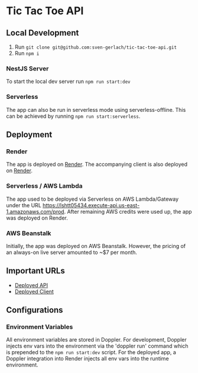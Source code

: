# Tic Tac Toe API

## Local Development
1. Run `git clone git@github.com:sven-gerlach/tic-tac-toe-api.git`
2. Run `npm i`

### NestJS Server
To start the local dev server run `npm run start:dev`

### Serverless
The app can also be run in serverless mode using serverless-offline. This can be achieved by running `npm run start:serverless`.

## Deployment
### Render
The app is deployed on [Render](https://tic-tac-toe-iu10.onrender.com). The accompanying client is also deployed on [Render](https://tictactoe.sigmagamma.app).

### Serverless / AWS Lambda
The app used to be deployed via Serverless on AWS Lambda/Gateway under the URL https://lshtt05434.execute-api.us-east-1.amazonaws.com/prod.
After remaining AWS credits were used up, the app was deployed on Render.

### AWS Beanstalk
Initially, the app was deployed on AWS Beanstalk. However, the pricing of an always-on live server amounted to ~$7 per month.

## Important URLs

- [Deployed API](https://lshtt05434.execute-api.us-east-1.amazonaws.com/prod)
- [Deployed Client](https://main.d2fre69usz6no8.amplifyapp.com)

## Configurations

### Environment Variables

All environment variables are stored in Doppler. For development, Doppler injects env vars into the environment via the 'doppler run' command which is prepended to the `npm run start:dev` script.
For the deployed app, a Doppler integration into Render injects all env vars into the runtime environment.